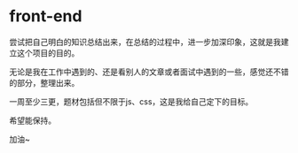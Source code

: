# front-end

尝试把自己明白的知识总结出来，在总结的过程中，进一步加深印象，这就是我建立这个项目的目的。

无论是我在工作中遇到的、还是看别人的文章或者面试中遇到的一些，感觉还不错的部分，整理出来。

一周至少三更，题材包括但不限于js、css，这是我给自己定下的目标。

希望能保持。

加油~
